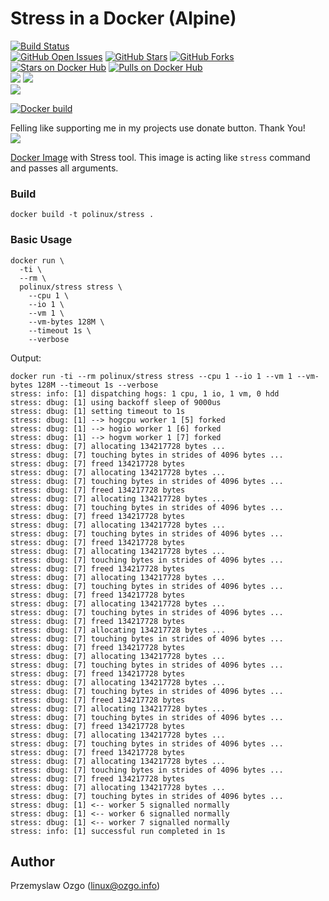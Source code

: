 # Stress in a Docker (Alpine)

[![Build Status](https://jenkins.ozgo.info/jenkins/buildStatus/icon?job=ghp-pozgo-docker-stress)](https://jenkins.ozgo.info/jenkins/job/ghp-pozgo-docker-stress/)  
[![GitHub Open Issues](https://img.shields.io/github/issues/pozgo/docker-stress.svg)](https://github.com/pozgo/docker-stress/issues)
[![GitHub Stars](https://img.shields.io/github/stars/pozgo/docker-stress.svg)](https://github.com/pozgo/docker-stress)
[![GitHub Forks](https://img.shields.io/github/forks/pozgo/docker-stress.svg)](https://github.com/pozgo/docker-stress)  
[![Stars on Docker Hub](https://img.shields.io/docker/stars/polinux/stress.svg)](https://hub.docker.com/r/polinux/stress)
[![Pulls on Docker Hub](https://img.shields.io/docker/pulls/polinux/stress.svg)](https://hub.docker.com/r/polinux/stress)  
[![](https://images.microbadger.com/badges/version/polinux/stress.svg)](http://microbadger.com/images/polinux/stress)
[![](https://images.microbadger.com/badges/license/polinux/stress.svg)](http://microbadger.com/images/polinux/stress)  
[![](https://images.microbadger.com/badges/image/polinux/stress.svg)](http://microbadger.com/images/polinux/stress)

[![Docker build](https://dockeri.co/image/polinux/stress)](https://hub.docker.com/r/polinux/stress/)

Felling like supporting me in my projects use donate button. Thank You!  
[![](https://img.shields.io/badge/donate-PayPal-blue.svg)](https://www.paypal.me/POzgo)

[Docker Image]() with Stress tool. This image is acting like `stress` command and passes all arguments.

### Build

    docker build -t polinux/stress .

### Basic Usage

    docker run \
      -ti \
      --rm \
      polinux/stress stress \
        --cpu 1 \
        --io 1 \
        --vm 1 \
        --vm-bytes 128M \
        --timeout 1s \
        --verbose

Output:

    docker run -ti --rm polinux/stress stress --cpu 1 --io 1 --vm 1 --vm-bytes 128M --timeout 1s --verbose
    stress: info: [1] dispatching hogs: 1 cpu, 1 io, 1 vm, 0 hdd
    stress: dbug: [1] using backoff sleep of 9000us
    stress: dbug: [1] setting timeout to 1s
    stress: dbug: [1] --> hogcpu worker 1 [5] forked
    stress: dbug: [1] --> hogio worker 1 [6] forked
    stress: dbug: [1] --> hogvm worker 1 [7] forked
    stress: dbug: [7] allocating 134217728 bytes ...
    stress: dbug: [7] touching bytes in strides of 4096 bytes ...
    stress: dbug: [7] freed 134217728 bytes
    stress: dbug: [7] allocating 134217728 bytes ...
    stress: dbug: [7] touching bytes in strides of 4096 bytes ...
    stress: dbug: [7] freed 134217728 bytes
    stress: dbug: [7] allocating 134217728 bytes ...
    stress: dbug: [7] touching bytes in strides of 4096 bytes ...
    stress: dbug: [7] freed 134217728 bytes
    stress: dbug: [7] allocating 134217728 bytes ...
    stress: dbug: [7] touching bytes in strides of 4096 bytes ...
    stress: dbug: [7] freed 134217728 bytes
    stress: dbug: [7] allocating 134217728 bytes ...
    stress: dbug: [7] touching bytes in strides of 4096 bytes ...
    stress: dbug: [7] freed 134217728 bytes
    stress: dbug: [7] allocating 134217728 bytes ...
    stress: dbug: [7] touching bytes in strides of 4096 bytes ...
    stress: dbug: [7] freed 134217728 bytes
    stress: dbug: [7] allocating 134217728 bytes ...
    stress: dbug: [7] touching bytes in strides of 4096 bytes ...
    stress: dbug: [7] freed 134217728 bytes
    stress: dbug: [7] allocating 134217728 bytes ...
    stress: dbug: [7] touching bytes in strides of 4096 bytes ...
    stress: dbug: [7] freed 134217728 bytes
    stress: dbug: [7] allocating 134217728 bytes ...
    stress: dbug: [7] touching bytes in strides of 4096 bytes ...
    stress: dbug: [7] freed 134217728 bytes
    stress: dbug: [7] allocating 134217728 bytes ...
    stress: dbug: [7] touching bytes in strides of 4096 bytes ...
    stress: dbug: [7] freed 134217728 bytes
    stress: dbug: [7] allocating 134217728 bytes ...
    stress: dbug: [7] touching bytes in strides of 4096 bytes ...
    stress: dbug: [7] freed 134217728 bytes
    stress: dbug: [7] allocating 134217728 bytes ...
    stress: dbug: [7] touching bytes in strides of 4096 bytes ...
    stress: dbug: [7] freed 134217728 bytes
    stress: dbug: [7] allocating 134217728 bytes ...
    stress: dbug: [7] touching bytes in strides of 4096 bytes ...
    stress: dbug: [7] freed 134217728 bytes
    stress: dbug: [7] allocating 134217728 bytes ...
    stress: dbug: [7] touching bytes in strides of 4096 bytes ...
    stress: dbug: [1] <-- worker 5 signalled normally
    stress: dbug: [1] <-- worker 6 signalled normally
    stress: dbug: [1] <-- worker 7 signalled normally
    stress: info: [1] successful run completed in 1s

## Author

Przemyslaw Ozgo (<linux@ozgo.info>)
